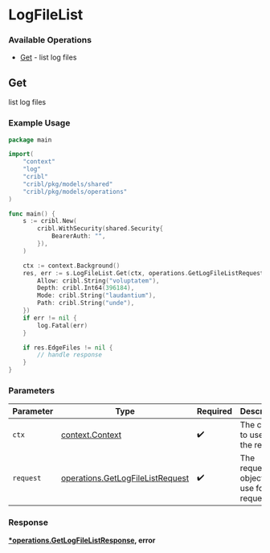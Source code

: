 # LogFileList

### Available Operations

* [Get](#get) - list log files

## Get

list log files

### Example Usage

```go
package main

import(
	"context"
	"log"
	"cribl"
	"cribl/pkg/models/shared"
	"cribl/pkg/models/operations"
)

func main() {
    s := cribl.New(
        cribl.WithSecurity(shared.Security{
            BearerAuth: "",
        }),
    )

    ctx := context.Background()
    res, err := s.LogFileList.Get(ctx, operations.GetLogFileListRequest{
        Allow: cribl.String("voluptatem"),
        Depth: cribl.Int64(396184),
        Mode: cribl.String("laudantium"),
        Path: cribl.String("unde"),
    })
    if err != nil {
        log.Fatal(err)
    }

    if res.EdgeFiles != nil {
        // handle response
    }
}
```

### Parameters

| Parameter                                                                            | Type                                                                                 | Required                                                                             | Description                                                                          |
| ------------------------------------------------------------------------------------ | ------------------------------------------------------------------------------------ | ------------------------------------------------------------------------------------ | ------------------------------------------------------------------------------------ |
| `ctx`                                                                                | [context.Context](https://pkg.go.dev/context#Context)                                | :heavy_check_mark:                                                                   | The context to use for the request.                                                  |
| `request`                                                                            | [operations.GetLogFileListRequest](../../models/operations/getlogfilelistrequest.md) | :heavy_check_mark:                                                                   | The request object to use for the request.                                           |


### Response

**[*operations.GetLogFileListResponse](../../models/operations/getlogfilelistresponse.md), error**

